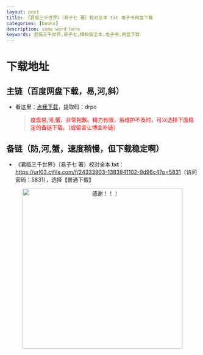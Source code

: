 ```yaml
---
layout: post
title: 《君临三千世界》〔易子七 著〕校对全本 txt 电子书网盘下载
categories: [books]
description: some word here
keywords: 君临三千世界,易子七,精校版全本,电子书,网盘下载
---
```


# 下载地址

## 主链（百度网盘下载，易,河,斜）

- 看这里：[点我下载](https://pan.baidu.com/s/1iMXUbSbtZQZjDcqDmnWUyw?pwd=drpo)，提取码：drpo

  > <p style="color:red" >度盘易,河,蟹，非常抱歉。精力有限，若维护不及时，可以选择下面稳定的备链下载。（或留言让博主补链）</p>

## 备链（防,河,蟹，速度稍慢，但下载稳定啊）

- 《君临三千世界》〔易子七 著〕校对全本.**txt**：<https://url03.ctfile.com/f/24333903-1383841102-9d96c4?p=5831>（访问密码：5831），选择【普通下载】

<div align="center"><img src="https://pic.imgdb.cn/item/6707df6bd29ded1a8ce37031.gif" alt="感谢！！！" width="420px" height="auto"/></div>
